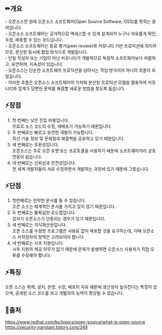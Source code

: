## ✏개요
\- 오픈소스란 원래 오픈소스 소프트웨어(Open Source Software, OSS)를 뜻하는 용어입니다.      
\- 오픈소스 소프트웨어는 공개적으로 액세스할 수 있게 설계되어 누구나 자유롭게 확인, 수정, 배포할 수 있는 코드입니다.      
\- 오픈소스 소프트웨어는 동료 평가(peer review)와 커뮤니티 기반 프로덕션에 의지하므로, 분산된 동시에 협업 방식으로 개발됩니다.      
\- 단일 작성자 또는 기업이 아닌 커뮤니티가 개발하므로 독점적 소프트웨어보다 저렴하고, 유연하며, 지속성이 있습니다.        
\- 오픈소스는 단순한 소프트웨어 프로덕션을 넘어서는 작업 방식이자 하나의 흐름이 되었습니다.  
\- 이러한 흐름은 오픈소스 소프트웨어의 가치와 분산된 프로덕션 모델을 활용하여 커뮤니티와 업계가 당면한 문제를 해결할 새로운 방법을 찾도록 돕습니다.  

## ⚡장점
1. 첫 번째는 낮은 진입 비용입니다.  
무료로 소스 코드의 수정, 재배포가 가능하기 때문입니다.   
2. 두 번째로는 빠르고 유연한 개발이 가능합니다.  
최신 기술 정보 및 문제점과 해결책을 공유하고 있기 때문입니다.   
3. 세 번째로는 호환성입니다.  
오픈소스는 주로 오픈 포맷 또는 프로토콜을 사용하기 때문에 소프트웨어끼리 상호 연동이 쉽습니다.   
4. 네 번째로는 신뢰성과 안전성입니다.  
전 세계 개발자들이 서로 수정하면서 개발하는 과정에 있기 때문에 그렇습니다.

## ⚡단점
1. 첫번째로는 빈약한 문서를 들 수 있습니다.  
오픈 소스는 체계적인 문서를 가지고 있지 않기 때문입니다.   
2. 두 번째로는 불확실한 로드맵입니다.  
갑자기 오픈소스가 단종되는 경우가 있기 때문입니다.   
3. 세 번째로는 지식재산권입니다.  
오픈 소스를 수정한 프로그램은 사용료 없이 배포할 것을 요구하는데, 이때 오픈소스 저작권자의 정책은 고려되어야 합니다.   
4. 네 번째로는 사후 지원입니다.  
사후 지원의 제공 의무가 없기 때문에 문제가 발생하면 오픈소스 사용자가 직접 오류를 수정해야 합니다.   


## ⚡특징
오픈 소스는 복제, 설치, 운영, 수정, 배포의 자유 떄문에 생산성이 높아진다는 특징이 있으며, 공개된 소스 코드를 보고 개발자의 능력이 향상될 수 있습니다.


## 📍출처

https://www.redhat.com/ko/topics/open-source/what-is-open-source   
https://security-nanglam.tistory.com/348
